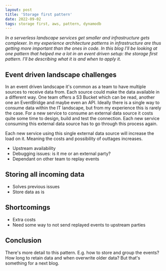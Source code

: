 ```yaml
---
layout: post
title: 'Storage first pattern'
date: 2022-09-02
tags: storage first, aws, pattern, dynamodb
---
```


_In a serverless landscape services get smaller and infrastructure gets complexer. In my experience architecture patterns in infrastructure are thus getting more important than the ones in code. In this blog I'll be looking at one pattern that helped me a lot in an event driven setup: the storage first pattern. I'll be describing what it is and when to apply it._

## Event driven landscape challenges

In an event driven landscape it's common as a team to have multiple sources to receive data from. Each source could make the data available in a different way. One team offers a S3 Bucket which can be read, another one an EventBridge and maybe even an API. Ideally there is a single way to consume data within the IT landscape, but from my experience this is rarely the case. For a new service to consume an external data source it costs quite some time to design, build and test the connection. Each new service consuming this external data source has to go through this process again.

Each new service using this single external data source will increase the load on it. Meaning the costs and possibility of outtages increases.

- Upstream availability
- Debugging issues: is it me or an external party?
- Dependant on other team to replay events

## Storing all incoming data

- Solves previous issues
- Store data as is

## Shortcomings

- Extra costs
- Need some way to not send replayed events to upstream parties

## Conclusion

There's more detail to this pattern. E.g. how to store and group the events?
How long to retain data and when overwrite older data?
But that's something for a next blog.
